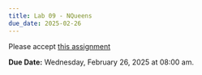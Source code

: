 ```yaml
---
title: Lab 09 - NQueens
due_date: 2025-02-26
---
```



Please accept [this assignment](https://classroom.github.com/a/Q-S9VUUL)

**Due Date:** Wednesday, February 26, 2025 at 08:00 am.
